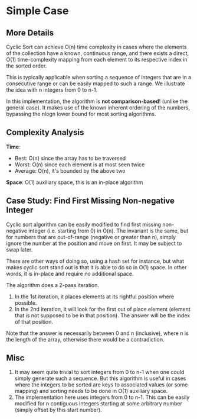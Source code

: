 # Simple Case

## More Details

Cyclic Sort can achieve O(n) time complexity in cases where the elements of the collection have a known,
continuous range, and there exists a direct, O(1) time-complexity mapping from each element to its respective index in
the sorted order.

This is typically applicable when sorting a sequence of integers that are in a consecutive range
or can be easily mapped to such a range. We illustrate the idea with n integers from 0 to n-1.

In this implementation, the algorithm is **not comparison-based**! (unlike the general case).
It makes use of the known inherent ordering of the numbers, bypassing the nlogn lower bound for most sorting algorithms.

## Complexity Analysis

**Time**:

- Best: O(n) since the array has to be traversed
- Worst: O(n) since each element is at most seen twice
- Average: O(n), it's bounded by the above two

**Space**: O(1) auxiliary space, this is an in-place algorithm

## Case Study: Find First Missing Non-negative Integer

Cyclic sort algorithm can be easily modified to find first missing non-negative integer (i.e. starting from 0) in O(n).
The invariant is the same, but for numbers that are out-of-range (negative or greater than n),
simply ignore the number at the position and
move on first. It may be subject to swap later.

There are other ways of doing so, using a hash set for instance, but what makes cyclic sort stand out is that it is
able to do so in O(1) space. In other words, it is in-place and require no additional space.

The algorithm does a 2-pass iteration.

1. In the 1st iteration, it places elements at its rightful position where possible.
2. In the 2nd iteration, it will look for the first out of place element (element that is not supposed
   to be in that position). The answer will be the index of that position.

Note that the answer is necessarily between 0 and n (inclusive), where n is the length of the array,
otherwise there would be a contradiction.

## Misc

1. It may seem quite trivial to sort integers from 0 to n-1 when one could simply generate such a sequence.
   But this algorithm is useful in cases where the integers to be sorted are keys to associated values (or some mapping)
   and sorting needs to be done in O(1) auxiliary space.
2. The implementation here uses integers from 0 to n-1. This can be easily modified for n contiguous integers starting
   at some arbitrary number (simply offset by this start number).
